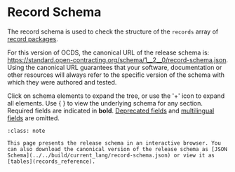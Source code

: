 # Record Schema

The record schema is used to check the structure of the `records` array of [record packages](packaging/record_package).

For this version of OCDS, the canonical URL of the release schema is: <https://standard.open-contracting.org/schema/1__2__0/record-schema.json>. Using the canonical URL guarantees that your software, documentation or other resources will always refer to the specific version of the schema with which they were authored and tested.

Click on schema elements to expand the tree, or use the '+' icon to expand all elements. Use { } to view the underlying schema for any section. Required fields are indicated in **bold**. [Deprecated fields](../governance/deprecation) and [multilingual fields](reference.md#language) are omitted.

```{admonition} Browsing the schema
:class: note

This page presents the release schema in an interactive browser. You can also download the canonical version of the release schema as [JSON Schema](../../build/current_lang/record-schema.json) or view it as [tables](records_reference).
```

<script src="../../_static/docson/public/js/widget.js" data-schema="../../../record-schema.json"></script>
